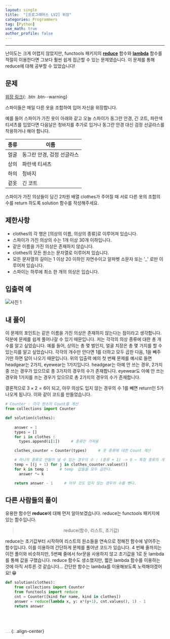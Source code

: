 ```yaml
---
layout: single
title:  "[프로그래머스 LV2] 위장"
categories: Programmers
tag: [Python]
use_math: true
author_profile: false
---
```

-----
난이도는 크게 어렵지 않았지만, functools 패키지의 <u><b>reduce</b></u> 함수와 <u><b>lambda</b></u> 함수를 적절히 이용한다면 그보다 훨씬 쉽게 접근할 수 있는 문제였습니다. 이 문제를 통해 reduce에 대해 공부할 수 있었습니다!

## 문제

[위장 링크](https://school.programmers.co.kr/learn/courses/30/lessons/42578){: .btn .btn--warning}
<br>

스파이들은 매일 다른 옷을 조합하여 입어 자신을 위장합니다.

예를 들어 스파이가 가진 옷이 아래와 같고 오늘 스파이가 동그란 안경, 긴 코트, 파란색 티셔츠를 입었다면 다음날은 청바지를 추가로 입거나 동그란 안경 대신 검정 선글라스를 착용하거나 해야 합니다.

| 종류 | 이름                       |
| ---- | -------------------------- |
| 얼굴 | 동그란 안경, 검정 선글라스 |
| 상의 | 파란색 티셔츠              |
| 하의 | 청바지                     |
| 겉옷 | 긴 코트                    |

스파이가 가진 의상들이 담긴 2차원 배열 clothes가 주어질 때 서로 다른 옷의 조합의 수를 return 하도록 solution 함수를 작성해주세요.



## 제한사항

- clothes의 각 행은 [의상의 이름, 의상의 종류]로 이루어져 있습니다.
- 스파이가 가진 의상의 수는 1개 이상 30개 이하입니다.
- 같은 이름을 가진 의상은 존재하지 않습니다.
- clothes의 모든 원소는 문자열로 이루어져 있습니다.
- 모든 문자열의 길이는 1 이상 20 이하인 자연수이고 알파벳 소문자 또는 '_' 로만 이루어져 있습니다.
- 스파이는 하루에 최소 한 개의 의상은 입습니다.

## 입출력 예

![사진 1](https://user-images.githubusercontent.com/37182279/220330935-827022c1-0cac-4728-918f-2dbe75372672.PNG)

## 내 풀이

이 문제의 포인트는 같은 이름을 가진 의상은 존재하지 않는다는 점이라고 생각합니다. 덕분에 문제를 쉽게 풀어나갈 수 있기 때문입니다. 저는 각각의 의상 종류에 대한 총 개수를 알고 싶었습니다. 예를 들어, 상의는 총 몇 벌인지, 얼굴 치장은 총 몇 가지를 할 수 있는지를 알고 싶었습니다. 각각의 개수만 안다면 1를 더하고 모두 곱한 다음, 1을 빼주기만 하면 답이 나오기 때문입니다. 위의 입출력 예의 첫 번째 문제를 예시로 들면 headgear는 2가지, eyewear는 1가지입니다. headgear는 아예 안 쓰는 경우, 2가지 중 쓰는 경우가 있으므로 총 3가지의 경우의 수가 존재합니다. eyewear도 아예 안 쓰는 경우와 1가지를 쓰는 경우가 있으므로 총 2가지의 경우의 수가 존재합니다.

결론적으로 $3 \times 2 = 6$이 되고, 아무 의상도 입지 않는 경우의 수 1를 빼면 return인 5가 나오게 됩니다. 이와 같이 코드를 만들었습니다.

```python
# Counter : 각각 원소의 Count를 계산
from collections import Counter

def solution(clothes):
  
    answer = 1
    types = []
    for i in clothes :
      types.append(i[1])     # 종류만 가져옴

    clothes_counter = Counter(types)     # 옷 종류에 대한 Count 계산

    # 하나의 종류로 만들어 낼 수 있는 경우의 수 : (종류 + 1) -> 0 ~ 특정 종류의 개수
    temp = [(j + 1) for j in clothes_counter.values()]     
    for k in temp :     # temp  값들을 모두 곱한다.
      answer *= k

    return answer - 1     # 아무 것도 입지 않는 경우의 수를 뺀다.
```

## 다른 사람들의 풀이

유용한 함수인 <b>reduce</b>에 대해 먼저 알아보겠습니다. reduce는 functools 패키지에 있는 함수입니다.

> <p style = "text-align:center;">reduce(함수, 리스트, 초기값)</p>

reduce는 초기값부터 시작하여 리스트의 원소들을 연속으로 정해진 함수에 넣어주는 함수입니다. 이를 이용하여 간단하게 문제를 풀어낸 코드가 있습니다. 4 번째 줄까지는 이전 풀이와 비슷하지만, 5번째 줄에서 for문을 사용하지 않고 초기값을 1로 둔 lambda를 통해 값을 구했습니다. reduce 함수도 생소했지만, 짧은 lambda 함수를 이용하는 것에 아직 서투른 것 같습니다... 간단한 함수는 lambda를 이용해보도록 노력해야겠어요! 😁

```python
def solution(clothes):
    from collections import Counter
    from functools import reduce
    cnt = Counter([kind for name, kind in clothes])
    answer = reduce(lambda x, y: x*(y+1), cnt.values(), 1) - 1
    return answer
```

<br>

<br>

<img src="https://user-images.githubusercontent.com/37182279/216820587-4617a62e-0565-47f1-9ead-f4cd367572a1.png" alt="DATA_100%_LOGO_LIGHT" style="zoom:10%">{: .align-center}

<br>

<br>



